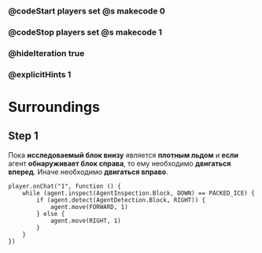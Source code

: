 ### @codeStart players set @s makecode 0
### @codeStop players set @s makecode 1

### @hideIteration true 
### @explicitHints 1


# Surroundings 

## Step 1
Пока **исследоваемый блок внизу** является **плотным льдом** и **если** агент **обнаруживает блок справа**, то ему необходимо **двигаться вперед**. Иначе необходимо **двигаться вправо**.



```ghost
player.onChat("1", function () {
    while (agent.inspect(AgentInspection.Block, DOWN) == PACKED_ICE) {
        if (agent.detect(AgentDetection.Block, RIGHT)) {
            agent.move(FORWARD, 1)
        } else {
            agent.move(RIGHT, 1)
        }
    }
})
```

